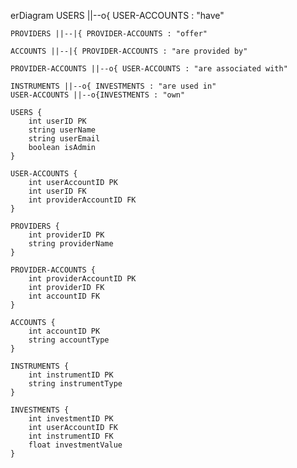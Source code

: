 erDiagram
    USERS ||--o{ USER-ACCOUNTS : "have"

    PROVIDERS ||--|{ PROVIDER-ACCOUNTS : "offer"

    ACCOUNTS ||--|{ PROVIDER-ACCOUNTS : "are provided by"

    PROVIDER-ACCOUNTS ||--o{ USER-ACCOUNTS : "are associated with"

    INSTRUMENTS ||--o{ INVESTMENTS : "are used in"
    USER-ACCOUNTS ||--o{INVESTMENTS : "own"

    USERS {
        int userID PK
        string userName
        string userEmail
        boolean isAdmin
    }

    USER-ACCOUNTS {
        int userAccountID PK
        int userID FK
        int providerAccountID FK
    }

    PROVIDERS {
        int providerID PK
        string providerName
    }

    PROVIDER-ACCOUNTS {
        int providerAccountID PK
        int providerID FK
        int accountID FK
    }

    ACCOUNTS {
        int accountID PK
        string accountType
    }

    INSTRUMENTS {
        int instrumentID PK
        string instrumentType
    }

    INVESTMENTS {
        int investmentID PK
        int userAccountID FK
        int instrumentID FK
        float investmentValue
    }
    
